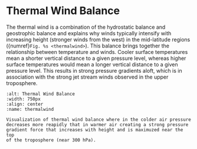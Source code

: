 # Thermal Wind Balance

The thermal wind is a combination of the hydrostatic balance and
geostrophic balance and explains why winds typically intensify with
increasing height (stronger winds from the west) in the mid-latitude
regions ({numref}`Fig. %s <thermalwind>`). This balance brings together
the relationship between temperature and winds. Cooler surface
temperatures mean a shorter vertical distance to a given pressure level,
whereas higher surface temperatures would mean a longer vertical distance
to a given pressure level. This results in strong pressure gradients aloft,
which is in association with the strong jet stream winds observed in the upper
troposphere.

```{figure} ../../images/thermal_wind_schematic.png
:alt: Thermal Wind Balance
:width: 750px
:align: center
:name: thermalwind

Visualization of thermal wind balance where in the colder air pressure
decreases more reapidly that in warmer air creating a strong pressure
gradient force that increases with height and is maximuzed near the top
of the troposphere (near 300 hPa).
```